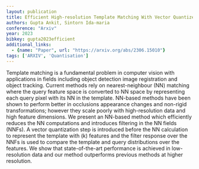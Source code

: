 ```yaml
---
layout: publication
title: Efficient High-resolution Template Matching With Vector Quantized Nearest Neighbour Fields
authors: Gupta Ankit, Sintorn Ida-maria
conference: "Arxiv"
year: 2023
bibkey: gupta2023efficient
additional_links:
  - {name: "Paper", url: "https://arxiv.org/abs/2306.15010"}
tags: ['ARXIV', 'Quantisation']
---
```

Template matching is a fundamental problem in computer vision with applications in fields including object detection image registration and object tracking. Current methods rely on nearest-neighbour (NN) matching where the query feature space is converted to NN space by representing each query pixel with its NN in the template. NN-based methods have been shown to perform better in occlusions appearance changes and non-rigid transformations; however they scale poorly with high-resolution data and high feature dimensions. We present an NN-based method which efficiently reduces the NN computations and introduces filtering in the NN fields (NNFs). A vector quantization step is introduced before the NN calculation to represent the template with (k) features and the filter response over the NNFs is used to compare the template and query distributions over the features. We show that state-of-the-art performance is achieved in low-resolution data and our method outperforms previous methods at higher resolution.
